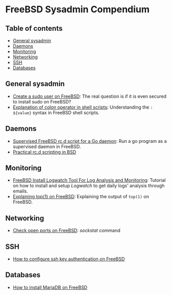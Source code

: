 # FreeBSD Sysadmin Compendium
## Table of contents
<!-- vim-markdown-toc GFM -->

* [General sysadmin](#general-sysadmin)
* [Daemons](#daemons)
* [Monitoring](#monitoring)
* [Networking](#networking)
* [SSH](#ssh)
* [Databases](#databases)

<!-- vim-markdown-toc -->

## General sysadmin
* [Create a sudo user on FreeBSD](https://www.vultr.com/docs/create-a-sudo-user-on-freebsd): The real question is if it is even secured to install sudo on FreeBSD?
* [Explanation of colon operator in shell scripts](https://stackoverflow.com/questions/7444504/explanation-of-colon-operator-in-foo-value): Understanding the `: ${value}` syntax in FreeBSD shell scripts.

## Daemons
* [Supervised FreeBSD rc.d script for a Go daemon](https://redbyte.eu/en/blog/supervised-freebsd-init-script-for-go-deamon/): Run a go program as a supervised daemon in FreeBSD.
* [Practical rc.d scripting in BSD](https://docs.freebsd.org/en/articles/rc-scripting/index.html)

## Monitoring
* [FreeBSD Install Logwatch Tool For Log Analysis and Monitoring](https://www.cyberciti.biz/faq/freebsd-unix-log-analyzer-configuration/): Tutorial on how to install and setup _Logwatch_ to get daily logs' analysis through emails.
* [Explaining top(1) on FreeBSD](https://klarasystems.com/articles/explaining-top1-on-freebsd/): Explaining the output of `top(1)` on FreeBSD.

## Networking
* [Check open ports on FreeBSD](https://linuxhint.com/check-open-ports-freebsd/): _sockstat_ command

## SSH
* [How to configure ssh key authentication on FreeBSD](https://www.digitalocean.com/community/tutorials/how-to-configure-ssh-key-based-authentication-on-a-freebsd-server)

## Databases
* [How to install MariaDB on FreeBSD](https://www.osradar.com/how-to-install-mariadb-on-freebsd-12/)

